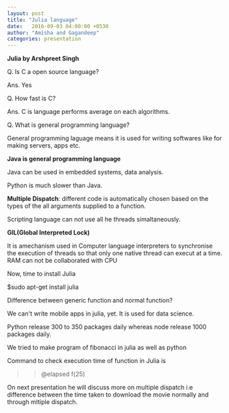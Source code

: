 ```yaml
---
layout: post
title: "Julia language"
date:   2016-09-03 04:00:00 +0530
author: "Amisha and Gagandeep"
categories: presentation
---
```


**Julia by Arshpreet Singh** 

Q. Is C a open source language?

Ans. Yes

Q. How fast is C?

Ans. C is language performs average on each algorithms.

Q. What is general programming language?

General programming laguage means it is used for writing softwares like for making servers, apps etc.  

**Java is general programming language**

Java can be used in embedded systems, data analysis.

Python is much slower than Java. 

**Multiple Dispatch**: different code is automatically chosen based on the types of the all arguments supplied to a function.

Scripting language can not use all he threads simaltaneously.

**GIL(Global Interpreted Lock)**

It is amechanism used in Computer language interpreters to synchronise the execution of threads so that only one native thread can execut at a time.
RAM can not be collaborated with CPU

Now, time to install Julia 

$sudo apt-get install julia

Difference between generic function and normal function?

We can't write mobile apps in julia, yet. It is used for data science.

Python release 300 to 350 packages daily whereas node release 1000 packages daily.

We tried to make program of fibonacci in  julia as well as python 

Command to check execution time of function in Julia is
>>@elapsed f(25)

On next presentation he will discuss more on multiple dispatch i.e difference between the time taken to download the movie normally and through mltiple dispatch.
